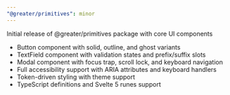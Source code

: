 ```yaml
---
"@greater/primitives": minor
---
```


Initial release of @greater/primitives package with core UI components

- Button component with solid, outline, and ghost variants
- TextField component with validation states and prefix/suffix slots  
- Modal component with focus trap, scroll lock, and keyboard navigation
- Full accessibility support with ARIA attributes and keyboard handlers
- Token-driven styling with theme support
- TypeScript definitions and Svelte 5 runes support